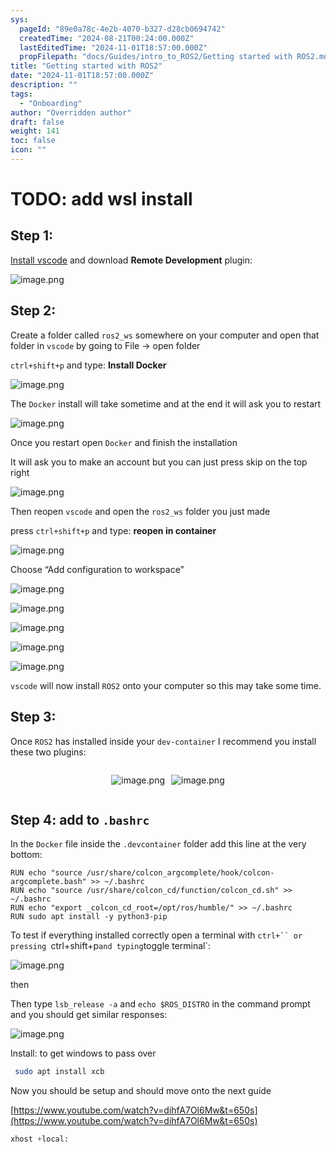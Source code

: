 ```yaml
---
sys:
  pageId: "89e0a78c-4e2b-4070-b327-d28cb0694742"
  createdTime: "2024-08-21T00:24:00.000Z"
  lastEditedTime: "2024-11-01T18:57:00.000Z"
  propFilepath: "docs/Guides/intro_to_ROS2/Getting started with ROS2.md"
title: "Getting started with ROS2"
date: "2024-11-01T18:57:00.000Z"
description: ""
tags:
  - "Onboarding"
author: "Overridden author"
draft: false
weight: 141
toc: false
icon: ""
---
```


# TODO: add wsl install

## Step 1:

[Install vscode](https://code.visualstudio.com/download) and download **Remote Development** plugin:

![image.png](https://prod-files-secure.s3.us-west-2.amazonaws.com/d518164a-d88e-44d1-a4ee-3adb3bd8bce0/efb52993-1881-4a40-b95e-6f020334f022/image.png?X-Amz-Algorithm=AWS4-HMAC-SHA256&X-Amz-Content-Sha256=UNSIGNED-PAYLOAD&X-Amz-Credential=ASIAZI2LB4664EW5BVRJ%2F20250204%2Fus-west-2%2Fs3%2Faws4_request&X-Amz-Date=20250204T110153Z&X-Amz-Expires=3600&X-Amz-Security-Token=IQoJb3JpZ2luX2VjEBMaCXVzLXdlc3QtMiJHMEUCIAuJHeD%2B%2BGbWTgfEub40oN3nLGuPoSZn9MUYPgfQWGtvAiEAiBaYXxINEKntwBaHvFeLqO%2Bq7iggpC9hQforqfcbBZcq%2FwMILBAAGgw2Mzc0MjMxODM4MDUiDM9jK%2B9qgyabxHATTCrcA4gmML0zLlY%2BhOxiNP6iEOu9fjX3JXbaiqzjdKW03xclJ6kbuxqTyalLlavIikgqsP%2BUs6VQQ0mdSGbwAqwuHvO13EfvmLiea7p6r869z%2FucCGOuR6BQm0%2Fu2WpaOidAXjpZnaDNkQ8arhHm%2B2z6eW2WRmMrXW79DrsXXJb3ahG7Xv7%2BzQgCG232P%2FSd%2F84xjoUwbRQaRpPVJBcvjoNGWSdgSg8l%2Bqa8JohDFtC9jTDbY1Va%2BzqaZTp9g1lKTzbktTje2UVW030OH1hhOpojY8ib8k5rmRxk8MafqPYHcstT8XwUogQ7oBhGf2vHDo3po7FXNsU1JDGzEhQqFcwt9mpA8ANtNs26V%2BUfgO42SyfvhHPIu25v%2BAln2PVM22cwPrRnp%2FU%2FUyL1%2BbWwvqSjhr5bxp%2FtRE%2BjMJT5fYxKujtIkxcEMPx639s1qW38XAj431v7W4V72OCi5xhZ1ITGPbGGAD88B1%2BlcDHto6mVtAtzVMRCJlSI41PST0JsdI3oQSPhWCbvoWMJl4N%2B5%2F%2BWQJcRucwFWNbmv%2FC44eUFUwCHYpZLPQVRCNE3Xg8pxegrFZl5Qj63y0hylF6R7g%2BUM5Bw2iKwrzCoCXozT0vHxl3Q7EelNdwfnkOdvAbFMNXmh70GOqUB0930E%2FYkko8j7w8OPnal5mm8d6jIUQ%2FKHPAObssQxWcT%2F887JenJAefnqkWNlpoXKiT2wDeEuocfnysTrnp6XL8qxEQ6a%2FZFB3zvmCk1SKFm4Cm3r6E3TqvEkjNdWSu9ujVExD49V4Kuy0HHPPY7dwHLzRWqVksq1amT1fjiQOcteQMWRCnj1s9cYo1cgyOUbJYwxOZEmkH3Hq9V6L%2BQYZcISwkr&X-Amz-Signature=7ceb146b015ef01a17a2a33869ec3f481e5e94fe77aa52bb2ed17b424df8e6f7&X-Amz-SignedHeaders=host&x-id=GetObject)

## Step 2:

Create a folder called `ros2_ws` somewhere on your computer and open that folder in `vscode` by going to File → open folder 

`ctrl+shift+p` and type: **Install Docker**

![image.png](https://prod-files-secure.s3.us-west-2.amazonaws.com/d518164a-d88e-44d1-a4ee-3adb3bd8bce0/2269dc0e-1cd5-47ff-bceb-c04ad9b2eab0/image.png?X-Amz-Algorithm=AWS4-HMAC-SHA256&X-Amz-Content-Sha256=UNSIGNED-PAYLOAD&X-Amz-Credential=ASIAZI2LB4664EW5BVRJ%2F20250204%2Fus-west-2%2Fs3%2Faws4_request&X-Amz-Date=20250204T110153Z&X-Amz-Expires=3600&X-Amz-Security-Token=IQoJb3JpZ2luX2VjEBMaCXVzLXdlc3QtMiJHMEUCIAuJHeD%2B%2BGbWTgfEub40oN3nLGuPoSZn9MUYPgfQWGtvAiEAiBaYXxINEKntwBaHvFeLqO%2Bq7iggpC9hQforqfcbBZcq%2FwMILBAAGgw2Mzc0MjMxODM4MDUiDM9jK%2B9qgyabxHATTCrcA4gmML0zLlY%2BhOxiNP6iEOu9fjX3JXbaiqzjdKW03xclJ6kbuxqTyalLlavIikgqsP%2BUs6VQQ0mdSGbwAqwuHvO13EfvmLiea7p6r869z%2FucCGOuR6BQm0%2Fu2WpaOidAXjpZnaDNkQ8arhHm%2B2z6eW2WRmMrXW79DrsXXJb3ahG7Xv7%2BzQgCG232P%2FSd%2F84xjoUwbRQaRpPVJBcvjoNGWSdgSg8l%2Bqa8JohDFtC9jTDbY1Va%2BzqaZTp9g1lKTzbktTje2UVW030OH1hhOpojY8ib8k5rmRxk8MafqPYHcstT8XwUogQ7oBhGf2vHDo3po7FXNsU1JDGzEhQqFcwt9mpA8ANtNs26V%2BUfgO42SyfvhHPIu25v%2BAln2PVM22cwPrRnp%2FU%2FUyL1%2BbWwvqSjhr5bxp%2FtRE%2BjMJT5fYxKujtIkxcEMPx639s1qW38XAj431v7W4V72OCi5xhZ1ITGPbGGAD88B1%2BlcDHto6mVtAtzVMRCJlSI41PST0JsdI3oQSPhWCbvoWMJl4N%2B5%2F%2BWQJcRucwFWNbmv%2FC44eUFUwCHYpZLPQVRCNE3Xg8pxegrFZl5Qj63y0hylF6R7g%2BUM5Bw2iKwrzCoCXozT0vHxl3Q7EelNdwfnkOdvAbFMNXmh70GOqUB0930E%2FYkko8j7w8OPnal5mm8d6jIUQ%2FKHPAObssQxWcT%2F887JenJAefnqkWNlpoXKiT2wDeEuocfnysTrnp6XL8qxEQ6a%2FZFB3zvmCk1SKFm4Cm3r6E3TqvEkjNdWSu9ujVExD49V4Kuy0HHPPY7dwHLzRWqVksq1amT1fjiQOcteQMWRCnj1s9cYo1cgyOUbJYwxOZEmkH3Hq9V6L%2BQYZcISwkr&X-Amz-Signature=e77006ea3c0aadfea10b15c751de12d31755a65b8a7fa9ccd732ccdef1b45bc0&X-Amz-SignedHeaders=host&x-id=GetObject)

The `Docker` install will take sometime and at the end it will ask you to restart

![image.png](https://prod-files-secure.s3.us-west-2.amazonaws.com/d518164a-d88e-44d1-a4ee-3adb3bd8bce0/ed233f78-be33-4b1f-b89c-9c346c0e961e/image.png?X-Amz-Algorithm=AWS4-HMAC-SHA256&X-Amz-Content-Sha256=UNSIGNED-PAYLOAD&X-Amz-Credential=ASIAZI2LB4664EW5BVRJ%2F20250204%2Fus-west-2%2Fs3%2Faws4_request&X-Amz-Date=20250204T110153Z&X-Amz-Expires=3600&X-Amz-Security-Token=IQoJb3JpZ2luX2VjEBMaCXVzLXdlc3QtMiJHMEUCIAuJHeD%2B%2BGbWTgfEub40oN3nLGuPoSZn9MUYPgfQWGtvAiEAiBaYXxINEKntwBaHvFeLqO%2Bq7iggpC9hQforqfcbBZcq%2FwMILBAAGgw2Mzc0MjMxODM4MDUiDM9jK%2B9qgyabxHATTCrcA4gmML0zLlY%2BhOxiNP6iEOu9fjX3JXbaiqzjdKW03xclJ6kbuxqTyalLlavIikgqsP%2BUs6VQQ0mdSGbwAqwuHvO13EfvmLiea7p6r869z%2FucCGOuR6BQm0%2Fu2WpaOidAXjpZnaDNkQ8arhHm%2B2z6eW2WRmMrXW79DrsXXJb3ahG7Xv7%2BzQgCG232P%2FSd%2F84xjoUwbRQaRpPVJBcvjoNGWSdgSg8l%2Bqa8JohDFtC9jTDbY1Va%2BzqaZTp9g1lKTzbktTje2UVW030OH1hhOpojY8ib8k5rmRxk8MafqPYHcstT8XwUogQ7oBhGf2vHDo3po7FXNsU1JDGzEhQqFcwt9mpA8ANtNs26V%2BUfgO42SyfvhHPIu25v%2BAln2PVM22cwPrRnp%2FU%2FUyL1%2BbWwvqSjhr5bxp%2FtRE%2BjMJT5fYxKujtIkxcEMPx639s1qW38XAj431v7W4V72OCi5xhZ1ITGPbGGAD88B1%2BlcDHto6mVtAtzVMRCJlSI41PST0JsdI3oQSPhWCbvoWMJl4N%2B5%2F%2BWQJcRucwFWNbmv%2FC44eUFUwCHYpZLPQVRCNE3Xg8pxegrFZl5Qj63y0hylF6R7g%2BUM5Bw2iKwrzCoCXozT0vHxl3Q7EelNdwfnkOdvAbFMNXmh70GOqUB0930E%2FYkko8j7w8OPnal5mm8d6jIUQ%2FKHPAObssQxWcT%2F887JenJAefnqkWNlpoXKiT2wDeEuocfnysTrnp6XL8qxEQ6a%2FZFB3zvmCk1SKFm4Cm3r6E3TqvEkjNdWSu9ujVExD49V4Kuy0HHPPY7dwHLzRWqVksq1amT1fjiQOcteQMWRCnj1s9cYo1cgyOUbJYwxOZEmkH3Hq9V6L%2BQYZcISwkr&X-Amz-Signature=6246215f894eac054d2c6200a4074969897e991d99249d108ae67cb77a330f3a&X-Amz-SignedHeaders=host&x-id=GetObject)

Once you restart open `Docker` and finish the installation

It will ask you to make an account but you can just press skip on the top right

![image.png](https://prod-files-secure.s3.us-west-2.amazonaws.com/d518164a-d88e-44d1-a4ee-3adb3bd8bce0/21010ad9-1659-4fd9-9f59-9932a09b2a3d/image.png?X-Amz-Algorithm=AWS4-HMAC-SHA256&X-Amz-Content-Sha256=UNSIGNED-PAYLOAD&X-Amz-Credential=ASIAZI2LB4664EW5BVRJ%2F20250204%2Fus-west-2%2Fs3%2Faws4_request&X-Amz-Date=20250204T110153Z&X-Amz-Expires=3600&X-Amz-Security-Token=IQoJb3JpZ2luX2VjEBMaCXVzLXdlc3QtMiJHMEUCIAuJHeD%2B%2BGbWTgfEub40oN3nLGuPoSZn9MUYPgfQWGtvAiEAiBaYXxINEKntwBaHvFeLqO%2Bq7iggpC9hQforqfcbBZcq%2FwMILBAAGgw2Mzc0MjMxODM4MDUiDM9jK%2B9qgyabxHATTCrcA4gmML0zLlY%2BhOxiNP6iEOu9fjX3JXbaiqzjdKW03xclJ6kbuxqTyalLlavIikgqsP%2BUs6VQQ0mdSGbwAqwuHvO13EfvmLiea7p6r869z%2FucCGOuR6BQm0%2Fu2WpaOidAXjpZnaDNkQ8arhHm%2B2z6eW2WRmMrXW79DrsXXJb3ahG7Xv7%2BzQgCG232P%2FSd%2F84xjoUwbRQaRpPVJBcvjoNGWSdgSg8l%2Bqa8JohDFtC9jTDbY1Va%2BzqaZTp9g1lKTzbktTje2UVW030OH1hhOpojY8ib8k5rmRxk8MafqPYHcstT8XwUogQ7oBhGf2vHDo3po7FXNsU1JDGzEhQqFcwt9mpA8ANtNs26V%2BUfgO42SyfvhHPIu25v%2BAln2PVM22cwPrRnp%2FU%2FUyL1%2BbWwvqSjhr5bxp%2FtRE%2BjMJT5fYxKujtIkxcEMPx639s1qW38XAj431v7W4V72OCi5xhZ1ITGPbGGAD88B1%2BlcDHto6mVtAtzVMRCJlSI41PST0JsdI3oQSPhWCbvoWMJl4N%2B5%2F%2BWQJcRucwFWNbmv%2FC44eUFUwCHYpZLPQVRCNE3Xg8pxegrFZl5Qj63y0hylF6R7g%2BUM5Bw2iKwrzCoCXozT0vHxl3Q7EelNdwfnkOdvAbFMNXmh70GOqUB0930E%2FYkko8j7w8OPnal5mm8d6jIUQ%2FKHPAObssQxWcT%2F887JenJAefnqkWNlpoXKiT2wDeEuocfnysTrnp6XL8qxEQ6a%2FZFB3zvmCk1SKFm4Cm3r6E3TqvEkjNdWSu9ujVExD49V4Kuy0HHPPY7dwHLzRWqVksq1amT1fjiQOcteQMWRCnj1s9cYo1cgyOUbJYwxOZEmkH3Hq9V6L%2BQYZcISwkr&X-Amz-Signature=e430dab2393b92b9b0b8f265f4c64394d3d82aefb12479f884ea670eb2bf4844&X-Amz-SignedHeaders=host&x-id=GetObject)

Then reopen `vscode` and open the `ros2_ws` folder you just made

press `ctrl+shift+p` and type: **reopen in container**

![image.png](https://prod-files-secure.s3.us-west-2.amazonaws.com/d518164a-d88e-44d1-a4ee-3adb3bd8bce0/4e93b8c2-41ad-488c-8095-c74205196118/image.png?X-Amz-Algorithm=AWS4-HMAC-SHA256&X-Amz-Content-Sha256=UNSIGNED-PAYLOAD&X-Amz-Credential=ASIAZI2LB4664EW5BVRJ%2F20250204%2Fus-west-2%2Fs3%2Faws4_request&X-Amz-Date=20250204T110153Z&X-Amz-Expires=3600&X-Amz-Security-Token=IQoJb3JpZ2luX2VjEBMaCXVzLXdlc3QtMiJHMEUCIAuJHeD%2B%2BGbWTgfEub40oN3nLGuPoSZn9MUYPgfQWGtvAiEAiBaYXxINEKntwBaHvFeLqO%2Bq7iggpC9hQforqfcbBZcq%2FwMILBAAGgw2Mzc0MjMxODM4MDUiDM9jK%2B9qgyabxHATTCrcA4gmML0zLlY%2BhOxiNP6iEOu9fjX3JXbaiqzjdKW03xclJ6kbuxqTyalLlavIikgqsP%2BUs6VQQ0mdSGbwAqwuHvO13EfvmLiea7p6r869z%2FucCGOuR6BQm0%2Fu2WpaOidAXjpZnaDNkQ8arhHm%2B2z6eW2WRmMrXW79DrsXXJb3ahG7Xv7%2BzQgCG232P%2FSd%2F84xjoUwbRQaRpPVJBcvjoNGWSdgSg8l%2Bqa8JohDFtC9jTDbY1Va%2BzqaZTp9g1lKTzbktTje2UVW030OH1hhOpojY8ib8k5rmRxk8MafqPYHcstT8XwUogQ7oBhGf2vHDo3po7FXNsU1JDGzEhQqFcwt9mpA8ANtNs26V%2BUfgO42SyfvhHPIu25v%2BAln2PVM22cwPrRnp%2FU%2FUyL1%2BbWwvqSjhr5bxp%2FtRE%2BjMJT5fYxKujtIkxcEMPx639s1qW38XAj431v7W4V72OCi5xhZ1ITGPbGGAD88B1%2BlcDHto6mVtAtzVMRCJlSI41PST0JsdI3oQSPhWCbvoWMJl4N%2B5%2F%2BWQJcRucwFWNbmv%2FC44eUFUwCHYpZLPQVRCNE3Xg8pxegrFZl5Qj63y0hylF6R7g%2BUM5Bw2iKwrzCoCXozT0vHxl3Q7EelNdwfnkOdvAbFMNXmh70GOqUB0930E%2FYkko8j7w8OPnal5mm8d6jIUQ%2FKHPAObssQxWcT%2F887JenJAefnqkWNlpoXKiT2wDeEuocfnysTrnp6XL8qxEQ6a%2FZFB3zvmCk1SKFm4Cm3r6E3TqvEkjNdWSu9ujVExD49V4Kuy0HHPPY7dwHLzRWqVksq1amT1fjiQOcteQMWRCnj1s9cYo1cgyOUbJYwxOZEmkH3Hq9V6L%2BQYZcISwkr&X-Amz-Signature=4405a06f0495ea099c5840f37f77d2246ca500a052dc36a731ed8de272e9a222&X-Amz-SignedHeaders=host&x-id=GetObject)

Choose “Add configuration to workspace”

![image.png](https://prod-files-secure.s3.us-west-2.amazonaws.com/d518164a-d88e-44d1-a4ee-3adb3bd8bce0/9560b282-5060-4989-ba37-97e7b2c22476/image.png?X-Amz-Algorithm=AWS4-HMAC-SHA256&X-Amz-Content-Sha256=UNSIGNED-PAYLOAD&X-Amz-Credential=ASIAZI2LB4664EW5BVRJ%2F20250204%2Fus-west-2%2Fs3%2Faws4_request&X-Amz-Date=20250204T110153Z&X-Amz-Expires=3600&X-Amz-Security-Token=IQoJb3JpZ2luX2VjEBMaCXVzLXdlc3QtMiJHMEUCIAuJHeD%2B%2BGbWTgfEub40oN3nLGuPoSZn9MUYPgfQWGtvAiEAiBaYXxINEKntwBaHvFeLqO%2Bq7iggpC9hQforqfcbBZcq%2FwMILBAAGgw2Mzc0MjMxODM4MDUiDM9jK%2B9qgyabxHATTCrcA4gmML0zLlY%2BhOxiNP6iEOu9fjX3JXbaiqzjdKW03xclJ6kbuxqTyalLlavIikgqsP%2BUs6VQQ0mdSGbwAqwuHvO13EfvmLiea7p6r869z%2FucCGOuR6BQm0%2Fu2WpaOidAXjpZnaDNkQ8arhHm%2B2z6eW2WRmMrXW79DrsXXJb3ahG7Xv7%2BzQgCG232P%2FSd%2F84xjoUwbRQaRpPVJBcvjoNGWSdgSg8l%2Bqa8JohDFtC9jTDbY1Va%2BzqaZTp9g1lKTzbktTje2UVW030OH1hhOpojY8ib8k5rmRxk8MafqPYHcstT8XwUogQ7oBhGf2vHDo3po7FXNsU1JDGzEhQqFcwt9mpA8ANtNs26V%2BUfgO42SyfvhHPIu25v%2BAln2PVM22cwPrRnp%2FU%2FUyL1%2BbWwvqSjhr5bxp%2FtRE%2BjMJT5fYxKujtIkxcEMPx639s1qW38XAj431v7W4V72OCi5xhZ1ITGPbGGAD88B1%2BlcDHto6mVtAtzVMRCJlSI41PST0JsdI3oQSPhWCbvoWMJl4N%2B5%2F%2BWQJcRucwFWNbmv%2FC44eUFUwCHYpZLPQVRCNE3Xg8pxegrFZl5Qj63y0hylF6R7g%2BUM5Bw2iKwrzCoCXozT0vHxl3Q7EelNdwfnkOdvAbFMNXmh70GOqUB0930E%2FYkko8j7w8OPnal5mm8d6jIUQ%2FKHPAObssQxWcT%2F887JenJAefnqkWNlpoXKiT2wDeEuocfnysTrnp6XL8qxEQ6a%2FZFB3zvmCk1SKFm4Cm3r6E3TqvEkjNdWSu9ujVExD49V4Kuy0HHPPY7dwHLzRWqVksq1amT1fjiQOcteQMWRCnj1s9cYo1cgyOUbJYwxOZEmkH3Hq9V6L%2BQYZcISwkr&X-Amz-Signature=2c5116e30799d2600c7875786456d4b8f195e364c6ae48ad6dd3b163d7991db6&X-Amz-SignedHeaders=host&x-id=GetObject)

![image.png](https://prod-files-secure.s3.us-west-2.amazonaws.com/d518164a-d88e-44d1-a4ee-3adb3bd8bce0/2ee63f81-886b-48e8-a553-dc6e5eac99e4/image.png?X-Amz-Algorithm=AWS4-HMAC-SHA256&X-Amz-Content-Sha256=UNSIGNED-PAYLOAD&X-Amz-Credential=ASIAZI2LB4664EW5BVRJ%2F20250204%2Fus-west-2%2Fs3%2Faws4_request&X-Amz-Date=20250204T110153Z&X-Amz-Expires=3600&X-Amz-Security-Token=IQoJb3JpZ2luX2VjEBMaCXVzLXdlc3QtMiJHMEUCIAuJHeD%2B%2BGbWTgfEub40oN3nLGuPoSZn9MUYPgfQWGtvAiEAiBaYXxINEKntwBaHvFeLqO%2Bq7iggpC9hQforqfcbBZcq%2FwMILBAAGgw2Mzc0MjMxODM4MDUiDM9jK%2B9qgyabxHATTCrcA4gmML0zLlY%2BhOxiNP6iEOu9fjX3JXbaiqzjdKW03xclJ6kbuxqTyalLlavIikgqsP%2BUs6VQQ0mdSGbwAqwuHvO13EfvmLiea7p6r869z%2FucCGOuR6BQm0%2Fu2WpaOidAXjpZnaDNkQ8arhHm%2B2z6eW2WRmMrXW79DrsXXJb3ahG7Xv7%2BzQgCG232P%2FSd%2F84xjoUwbRQaRpPVJBcvjoNGWSdgSg8l%2Bqa8JohDFtC9jTDbY1Va%2BzqaZTp9g1lKTzbktTje2UVW030OH1hhOpojY8ib8k5rmRxk8MafqPYHcstT8XwUogQ7oBhGf2vHDo3po7FXNsU1JDGzEhQqFcwt9mpA8ANtNs26V%2BUfgO42SyfvhHPIu25v%2BAln2PVM22cwPrRnp%2FU%2FUyL1%2BbWwvqSjhr5bxp%2FtRE%2BjMJT5fYxKujtIkxcEMPx639s1qW38XAj431v7W4V72OCi5xhZ1ITGPbGGAD88B1%2BlcDHto6mVtAtzVMRCJlSI41PST0JsdI3oQSPhWCbvoWMJl4N%2B5%2F%2BWQJcRucwFWNbmv%2FC44eUFUwCHYpZLPQVRCNE3Xg8pxegrFZl5Qj63y0hylF6R7g%2BUM5Bw2iKwrzCoCXozT0vHxl3Q7EelNdwfnkOdvAbFMNXmh70GOqUB0930E%2FYkko8j7w8OPnal5mm8d6jIUQ%2FKHPAObssQxWcT%2F887JenJAefnqkWNlpoXKiT2wDeEuocfnysTrnp6XL8qxEQ6a%2FZFB3zvmCk1SKFm4Cm3r6E3TqvEkjNdWSu9ujVExD49V4Kuy0HHPPY7dwHLzRWqVksq1amT1fjiQOcteQMWRCnj1s9cYo1cgyOUbJYwxOZEmkH3Hq9V6L%2BQYZcISwkr&X-Amz-Signature=a661fd98d6228be0629628465adc78023c50ab900f162c72089af6076a9bc320&X-Amz-SignedHeaders=host&x-id=GetObject)

![image.png](https://prod-files-secure.s3.us-west-2.amazonaws.com/d518164a-d88e-44d1-a4ee-3adb3bd8bce0/ae1580b2-b048-407e-aed9-b584224a7a04/image.png?X-Amz-Algorithm=AWS4-HMAC-SHA256&X-Amz-Content-Sha256=UNSIGNED-PAYLOAD&X-Amz-Credential=ASIAZI2LB4664EW5BVRJ%2F20250204%2Fus-west-2%2Fs3%2Faws4_request&X-Amz-Date=20250204T110153Z&X-Amz-Expires=3600&X-Amz-Security-Token=IQoJb3JpZ2luX2VjEBMaCXVzLXdlc3QtMiJHMEUCIAuJHeD%2B%2BGbWTgfEub40oN3nLGuPoSZn9MUYPgfQWGtvAiEAiBaYXxINEKntwBaHvFeLqO%2Bq7iggpC9hQforqfcbBZcq%2FwMILBAAGgw2Mzc0MjMxODM4MDUiDM9jK%2B9qgyabxHATTCrcA4gmML0zLlY%2BhOxiNP6iEOu9fjX3JXbaiqzjdKW03xclJ6kbuxqTyalLlavIikgqsP%2BUs6VQQ0mdSGbwAqwuHvO13EfvmLiea7p6r869z%2FucCGOuR6BQm0%2Fu2WpaOidAXjpZnaDNkQ8arhHm%2B2z6eW2WRmMrXW79DrsXXJb3ahG7Xv7%2BzQgCG232P%2FSd%2F84xjoUwbRQaRpPVJBcvjoNGWSdgSg8l%2Bqa8JohDFtC9jTDbY1Va%2BzqaZTp9g1lKTzbktTje2UVW030OH1hhOpojY8ib8k5rmRxk8MafqPYHcstT8XwUogQ7oBhGf2vHDo3po7FXNsU1JDGzEhQqFcwt9mpA8ANtNs26V%2BUfgO42SyfvhHPIu25v%2BAln2PVM22cwPrRnp%2FU%2FUyL1%2BbWwvqSjhr5bxp%2FtRE%2BjMJT5fYxKujtIkxcEMPx639s1qW38XAj431v7W4V72OCi5xhZ1ITGPbGGAD88B1%2BlcDHto6mVtAtzVMRCJlSI41PST0JsdI3oQSPhWCbvoWMJl4N%2B5%2F%2BWQJcRucwFWNbmv%2FC44eUFUwCHYpZLPQVRCNE3Xg8pxegrFZl5Qj63y0hylF6R7g%2BUM5Bw2iKwrzCoCXozT0vHxl3Q7EelNdwfnkOdvAbFMNXmh70GOqUB0930E%2FYkko8j7w8OPnal5mm8d6jIUQ%2FKHPAObssQxWcT%2F887JenJAefnqkWNlpoXKiT2wDeEuocfnysTrnp6XL8qxEQ6a%2FZFB3zvmCk1SKFm4Cm3r6E3TqvEkjNdWSu9ujVExD49V4Kuy0HHPPY7dwHLzRWqVksq1amT1fjiQOcteQMWRCnj1s9cYo1cgyOUbJYwxOZEmkH3Hq9V6L%2BQYZcISwkr&X-Amz-Signature=052c479ec909b696edf5987533eb601a21c7b8433905b1fb51740481ce04dc0b&X-Amz-SignedHeaders=host&x-id=GetObject)

![image.png](https://prod-files-secure.s3.us-west-2.amazonaws.com/d518164a-d88e-44d1-a4ee-3adb3bd8bce0/53255b28-f75e-430f-b9e3-c0ac8577e42b/image.png?X-Amz-Algorithm=AWS4-HMAC-SHA256&X-Amz-Content-Sha256=UNSIGNED-PAYLOAD&X-Amz-Credential=ASIAZI2LB4664EW5BVRJ%2F20250204%2Fus-west-2%2Fs3%2Faws4_request&X-Amz-Date=20250204T110153Z&X-Amz-Expires=3600&X-Amz-Security-Token=IQoJb3JpZ2luX2VjEBMaCXVzLXdlc3QtMiJHMEUCIAuJHeD%2B%2BGbWTgfEub40oN3nLGuPoSZn9MUYPgfQWGtvAiEAiBaYXxINEKntwBaHvFeLqO%2Bq7iggpC9hQforqfcbBZcq%2FwMILBAAGgw2Mzc0MjMxODM4MDUiDM9jK%2B9qgyabxHATTCrcA4gmML0zLlY%2BhOxiNP6iEOu9fjX3JXbaiqzjdKW03xclJ6kbuxqTyalLlavIikgqsP%2BUs6VQQ0mdSGbwAqwuHvO13EfvmLiea7p6r869z%2FucCGOuR6BQm0%2Fu2WpaOidAXjpZnaDNkQ8arhHm%2B2z6eW2WRmMrXW79DrsXXJb3ahG7Xv7%2BzQgCG232P%2FSd%2F84xjoUwbRQaRpPVJBcvjoNGWSdgSg8l%2Bqa8JohDFtC9jTDbY1Va%2BzqaZTp9g1lKTzbktTje2UVW030OH1hhOpojY8ib8k5rmRxk8MafqPYHcstT8XwUogQ7oBhGf2vHDo3po7FXNsU1JDGzEhQqFcwt9mpA8ANtNs26V%2BUfgO42SyfvhHPIu25v%2BAln2PVM22cwPrRnp%2FU%2FUyL1%2BbWwvqSjhr5bxp%2FtRE%2BjMJT5fYxKujtIkxcEMPx639s1qW38XAj431v7W4V72OCi5xhZ1ITGPbGGAD88B1%2BlcDHto6mVtAtzVMRCJlSI41PST0JsdI3oQSPhWCbvoWMJl4N%2B5%2F%2BWQJcRucwFWNbmv%2FC44eUFUwCHYpZLPQVRCNE3Xg8pxegrFZl5Qj63y0hylF6R7g%2BUM5Bw2iKwrzCoCXozT0vHxl3Q7EelNdwfnkOdvAbFMNXmh70GOqUB0930E%2FYkko8j7w8OPnal5mm8d6jIUQ%2FKHPAObssQxWcT%2F887JenJAefnqkWNlpoXKiT2wDeEuocfnysTrnp6XL8qxEQ6a%2FZFB3zvmCk1SKFm4Cm3r6E3TqvEkjNdWSu9ujVExD49V4Kuy0HHPPY7dwHLzRWqVksq1amT1fjiQOcteQMWRCnj1s9cYo1cgyOUbJYwxOZEmkH3Hq9V6L%2BQYZcISwkr&X-Amz-Signature=98efaad96c7e96ff54fc1135b1dbe886433e4d7cf17fb9968263936c5992d861&X-Amz-SignedHeaders=host&x-id=GetObject)

![image.png](https://prod-files-secure.s3.us-west-2.amazonaws.com/d518164a-d88e-44d1-a4ee-3adb3bd8bce0/7c562767-5af9-4ffb-97d1-327bcdf4ee00/image.png?X-Amz-Algorithm=AWS4-HMAC-SHA256&X-Amz-Content-Sha256=UNSIGNED-PAYLOAD&X-Amz-Credential=ASIAZI2LB4664EW5BVRJ%2F20250204%2Fus-west-2%2Fs3%2Faws4_request&X-Amz-Date=20250204T110153Z&X-Amz-Expires=3600&X-Amz-Security-Token=IQoJb3JpZ2luX2VjEBMaCXVzLXdlc3QtMiJHMEUCIAuJHeD%2B%2BGbWTgfEub40oN3nLGuPoSZn9MUYPgfQWGtvAiEAiBaYXxINEKntwBaHvFeLqO%2Bq7iggpC9hQforqfcbBZcq%2FwMILBAAGgw2Mzc0MjMxODM4MDUiDM9jK%2B9qgyabxHATTCrcA4gmML0zLlY%2BhOxiNP6iEOu9fjX3JXbaiqzjdKW03xclJ6kbuxqTyalLlavIikgqsP%2BUs6VQQ0mdSGbwAqwuHvO13EfvmLiea7p6r869z%2FucCGOuR6BQm0%2Fu2WpaOidAXjpZnaDNkQ8arhHm%2B2z6eW2WRmMrXW79DrsXXJb3ahG7Xv7%2BzQgCG232P%2FSd%2F84xjoUwbRQaRpPVJBcvjoNGWSdgSg8l%2Bqa8JohDFtC9jTDbY1Va%2BzqaZTp9g1lKTzbktTje2UVW030OH1hhOpojY8ib8k5rmRxk8MafqPYHcstT8XwUogQ7oBhGf2vHDo3po7FXNsU1JDGzEhQqFcwt9mpA8ANtNs26V%2BUfgO42SyfvhHPIu25v%2BAln2PVM22cwPrRnp%2FU%2FUyL1%2BbWwvqSjhr5bxp%2FtRE%2BjMJT5fYxKujtIkxcEMPx639s1qW38XAj431v7W4V72OCi5xhZ1ITGPbGGAD88B1%2BlcDHto6mVtAtzVMRCJlSI41PST0JsdI3oQSPhWCbvoWMJl4N%2B5%2F%2BWQJcRucwFWNbmv%2FC44eUFUwCHYpZLPQVRCNE3Xg8pxegrFZl5Qj63y0hylF6R7g%2BUM5Bw2iKwrzCoCXozT0vHxl3Q7EelNdwfnkOdvAbFMNXmh70GOqUB0930E%2FYkko8j7w8OPnal5mm8d6jIUQ%2FKHPAObssQxWcT%2F887JenJAefnqkWNlpoXKiT2wDeEuocfnysTrnp6XL8qxEQ6a%2FZFB3zvmCk1SKFm4Cm3r6E3TqvEkjNdWSu9ujVExD49V4Kuy0HHPPY7dwHLzRWqVksq1amT1fjiQOcteQMWRCnj1s9cYo1cgyOUbJYwxOZEmkH3Hq9V6L%2BQYZcISwkr&X-Amz-Signature=2a3190d7dd18f6adaf71269d55430c3af91e4b64f127b1cf025cc50bda3a09a0&X-Amz-SignedHeaders=host&x-id=GetObject)

`vscode` will now install `ROS2` onto your computer so this may take some time.

## Step 3:

Once `ROS2` has installed inside your `dev-container` I recommend you install these two plugins:

<div style="display: flex;flex-direction: row; column-gap:10px; max-width: 630px;justify-content: center;">
<div>

![image.png](https://prod-files-secure.s3.us-west-2.amazonaws.com/d518164a-d88e-44d1-a4ee-3adb3bd8bce0/3fc3d550-5a54-4ba1-ba6b-faa01cdb7369/image.png?X-Amz-Algorithm=AWS4-HMAC-SHA256&X-Amz-Content-Sha256=UNSIGNED-PAYLOAD&X-Amz-Credential=ASIAZI2LB466WOUGUWLH%2F20250204%2Fus-west-2%2Fs3%2Faws4_request&X-Amz-Date=20250204T110155Z&X-Amz-Expires=3600&X-Amz-Security-Token=IQoJb3JpZ2luX2VjEBIaCXVzLXdlc3QtMiJIMEYCIQDnbXKtkBLN%2FvyAsPJZoidWHvfc%2F7QnUJgS3WWPJCb3xQIhAIiTreuMp8YSs8kmZbzwGqbCZe3S9bt0tXSdPMaYxQCbKv8DCCsQABoMNjM3NDIzMTgzODA1Igzy%2B4BgvvkQPiuz9Lwq3ANChwcfiEY01XSTlcf%2F8O7rquznc4PKeCBSCxMi1f4rL0k8b5EOykRHNae0ddpdZ113YK5M5KMQpT6lBlzplL7V3h3pY6SAhJdl8FV8XqwYPJ9oHvr7NXtvaZmGzjz0KAdc2I2IvHi5YnxQhjVYA5A6lklHPcdZ5Y7BFsPH%2B8ChVcUICkYSOubceNlroSUzu27PRuv3UrJSRUHILqNnA2FhZ6Qy83MJaYLcwAGeh46NJje6WpgnLUVWQiyZ1i4JjNnzzj7khrot7W3RUsQ1%2FphXW2PeiNlrbh2uiHYfQjaojtWw896s0bB74tXWeD5tXATC6ZI0GWN2a%2FmugdSRNqs%2BalGt9ML7SfOnNRU%2B%2FaKtPbrE4m4Boe2HwxcEJyb71fIn%2FlddG99iLdxWWfxeTe5VMTFPRHZ8wpWYf1zO33QLdW2D7SiR6tK9%2FVJx%2F6ybOqkhWU06ZQC5BFhoPGfzgm7esPydqOxBNYke5OdtI8%2FIOHU%2Ftp1tHVY%2FlGDDR3DAzE2H0mRWGP79DKcp%2F3Qu2Y%2Bk2R0MhjFnWwTYZYKXOTO50UL4mOtYIOsi0PoqsA6QP%2BSP%2BGJJi86B4sD45pABzcJN8YB5C066bcE8rDEv3DidUhad8PR84eY2T3P2XjDpzIe9BjqkAcNcKLqHb1xG2kzoa9a9DWjnZf3CrOlcselvmtz2qu2%2F0F%2FiwmLMBQrTPFWHBcOYYJi6AP5mQOMbmIfIz%2B2EoXG%2FxL6%2B4cb1h%2B05kWllPoJQBthB7Xx1UkFFKs%2FVEOy2hY5qVnbIRwiiIwh68uYqCtxmItEh3Nyc3Ie3EviLDUHd33OQgxc%2BXcNnHbVzd5OZqnSqwcY7KdSg77JmIJq%2BUVMLBht5&X-Amz-Signature=b7ef9b68abca68665cc55d40f9ffeb40467bad77b84c022b4360a8040c04392e&X-Amz-SignedHeaders=host&x-id=GetObject)

</div>
<div>

![image.png](https://prod-files-secure.s3.us-west-2.amazonaws.com/d518164a-d88e-44d1-a4ee-3adb3bd8bce0/d994cc66-13c2-4093-a5a3-f84cf4601a82/image.png?X-Amz-Algorithm=AWS4-HMAC-SHA256&X-Amz-Content-Sha256=UNSIGNED-PAYLOAD&X-Amz-Credential=ASIAZI2LB466TENDWC3X%2F20250204%2Fus-west-2%2Fs3%2Faws4_request&X-Amz-Date=20250204T110155Z&X-Amz-Expires=3600&X-Amz-Security-Token=IQoJb3JpZ2luX2VjEBIaCXVzLXdlc3QtMiJHMEUCIQDuPe2Zlpqa3Tz7Fs591ASlIhj986z0%2BNiqpaEOw0Y45QIgAm1IFKIPBYDF37RFgvIBoRZ3m1u14%2FNlH8tG2xSEAzkq%2FwMIKxAAGgw2Mzc0MjMxODM4MDUiDLXE1iNE1QT%2BUfXN5CrcA%2BLlWdahErPA8yHBXNTJXZGmFCnFHaALZvmffQ4TzXZkVh0pRrcVacywXgFctDdOwBGe7reOcbF8zBpW3xYvDeT652rdJmyuHP1v70O6gel5chmGgbwXy1X2CFnoeeA2WFuOI0bX25DzRWrENg762qmRtgPTafHDM6OotflJhuTqmGpKmXREavPcQI3lyd4uoT36mcL%2BbeFyqMMwrpZoot4wRE6fvpBryECTMouBR4NDcuUYJT6QWAlB1BX%2Be%2BZnWgco8gpOF7raUU866jqkl7G1mWmcDaXqvttgRjGzX7MUoZZvYB4xYXpdDZBCSFMaUNKDX9%2Fz5Xgiya7%2BuOkDK5RqIJYGMW1qjxNq5EYZmlp9QEl%2BMNyme4WPA4SNFz1QcTE4%2FLUK17QIRgMZdI16NVWRf2Bo59KnAxY7USZ28utl8tbbXJPCR1zlukoh%2F5MnXYuTYW4LDjXrNksBi2O8V1J1HAwg138hMStjJWChTglv7TDTMCe0B6uZao3S%2FInZ5RKRYGtDkBDxrTV%2F089IO2SYTLTY2XUCtZAD1P65UDkjmCOsS%2B1A3Oic9%2FGLclEnjf68ZKgrCboVVNMGBYTpEcsUP%2BTvBLg5cZsDCzqyoqDbOQ7jk695g%2FVBwCqtMI%2FMh70GOqUBg6R1B8W%2FfibhnG%2FSkKisQNfl0LVw7R7779R2v1qK%2F40H6z7exkZ2qWrXhAFebzjOAXJmYR0s8lBAe4ht8%2F8ehbdU9J64vBp2a%2BSZ%2F1RYo22%2BsQsa8hNhoY6FZ9v3awE5JZ9H7oVe6kyFghnGpjrVX2rEcnWbUHzr%2Fz0kjBgFZt6G1ziBTb7V90XteWRbm2%2BfUq1UbTH7UQlNK%2BDBQarH98iFyS2x&X-Amz-Signature=5371d664ee9e4f00634f142adf383e8a2628c799fd228758dff0b8aa34a95c08&X-Amz-SignedHeaders=host&x-id=GetObject)

</div>
</div>

## Step 4: add to `.bashrc`

In the `Docker` file inside the `.devcontainer` folder add this line at the very bottom: 

```docker
RUN echo "source /usr/share/colcon_argcomplete/hook/colcon-argcomplete.bash" >> ~/.bashrc
RUN echo "source /usr/share/colcon_cd/function/colcon_cd.sh" >> ~/.bashrc
RUN echo "export _colcon_cd_root=/opt/ros/humble/" >> ~/.bashrc
RUN sudo apt install -y python3-pip 
```

To test if everything installed correctly open a terminal with `ctrl+`` or pressing `ctrl+shift+p` and typing `toggle terminal`:

![image.png](https://prod-files-secure.s3.us-west-2.amazonaws.com/d518164a-d88e-44d1-a4ee-3adb3bd8bce0/6a4943d8-b04e-4c02-9a58-775f3384d1a5/image.png?X-Amz-Algorithm=AWS4-HMAC-SHA256&X-Amz-Content-Sha256=UNSIGNED-PAYLOAD&X-Amz-Credential=ASIAZI2LB4664EW5BVRJ%2F20250204%2Fus-west-2%2Fs3%2Faws4_request&X-Amz-Date=20250204T110153Z&X-Amz-Expires=3600&X-Amz-Security-Token=IQoJb3JpZ2luX2VjEBMaCXVzLXdlc3QtMiJHMEUCIAuJHeD%2B%2BGbWTgfEub40oN3nLGuPoSZn9MUYPgfQWGtvAiEAiBaYXxINEKntwBaHvFeLqO%2Bq7iggpC9hQforqfcbBZcq%2FwMILBAAGgw2Mzc0MjMxODM4MDUiDM9jK%2B9qgyabxHATTCrcA4gmML0zLlY%2BhOxiNP6iEOu9fjX3JXbaiqzjdKW03xclJ6kbuxqTyalLlavIikgqsP%2BUs6VQQ0mdSGbwAqwuHvO13EfvmLiea7p6r869z%2FucCGOuR6BQm0%2Fu2WpaOidAXjpZnaDNkQ8arhHm%2B2z6eW2WRmMrXW79DrsXXJb3ahG7Xv7%2BzQgCG232P%2FSd%2F84xjoUwbRQaRpPVJBcvjoNGWSdgSg8l%2Bqa8JohDFtC9jTDbY1Va%2BzqaZTp9g1lKTzbktTje2UVW030OH1hhOpojY8ib8k5rmRxk8MafqPYHcstT8XwUogQ7oBhGf2vHDo3po7FXNsU1JDGzEhQqFcwt9mpA8ANtNs26V%2BUfgO42SyfvhHPIu25v%2BAln2PVM22cwPrRnp%2FU%2FUyL1%2BbWwvqSjhr5bxp%2FtRE%2BjMJT5fYxKujtIkxcEMPx639s1qW38XAj431v7W4V72OCi5xhZ1ITGPbGGAD88B1%2BlcDHto6mVtAtzVMRCJlSI41PST0JsdI3oQSPhWCbvoWMJl4N%2B5%2F%2BWQJcRucwFWNbmv%2FC44eUFUwCHYpZLPQVRCNE3Xg8pxegrFZl5Qj63y0hylF6R7g%2BUM5Bw2iKwrzCoCXozT0vHxl3Q7EelNdwfnkOdvAbFMNXmh70GOqUB0930E%2FYkko8j7w8OPnal5mm8d6jIUQ%2FKHPAObssQxWcT%2F887JenJAefnqkWNlpoXKiT2wDeEuocfnysTrnp6XL8qxEQ6a%2FZFB3zvmCk1SKFm4Cm3r6E3TqvEkjNdWSu9ujVExD49V4Kuy0HHPPY7dwHLzRWqVksq1amT1fjiQOcteQMWRCnj1s9cYo1cgyOUbJYwxOZEmkH3Hq9V6L%2BQYZcISwkr&X-Amz-Signature=dc652e0f9bf30afaec661b57774e65afd75d1f25e1bc19700319f9dde5d8c398&X-Amz-SignedHeaders=host&x-id=GetObject)

then 

Then type `lsb_release -a` and `echo $ROS_DISTRO` in the command prompt and you should get similar responses:

![image.png](https://prod-files-secure.s3.us-west-2.amazonaws.com/d518164a-d88e-44d1-a4ee-3adb3bd8bce0/3e635dec-a805-4e85-8b9e-d000e5b71a4e/image.png?X-Amz-Algorithm=AWS4-HMAC-SHA256&X-Amz-Content-Sha256=UNSIGNED-PAYLOAD&X-Amz-Credential=ASIAZI2LB4664EW5BVRJ%2F20250204%2Fus-west-2%2Fs3%2Faws4_request&X-Amz-Date=20250204T110153Z&X-Amz-Expires=3600&X-Amz-Security-Token=IQoJb3JpZ2luX2VjEBMaCXVzLXdlc3QtMiJHMEUCIAuJHeD%2B%2BGbWTgfEub40oN3nLGuPoSZn9MUYPgfQWGtvAiEAiBaYXxINEKntwBaHvFeLqO%2Bq7iggpC9hQforqfcbBZcq%2FwMILBAAGgw2Mzc0MjMxODM4MDUiDM9jK%2B9qgyabxHATTCrcA4gmML0zLlY%2BhOxiNP6iEOu9fjX3JXbaiqzjdKW03xclJ6kbuxqTyalLlavIikgqsP%2BUs6VQQ0mdSGbwAqwuHvO13EfvmLiea7p6r869z%2FucCGOuR6BQm0%2Fu2WpaOidAXjpZnaDNkQ8arhHm%2B2z6eW2WRmMrXW79DrsXXJb3ahG7Xv7%2BzQgCG232P%2FSd%2F84xjoUwbRQaRpPVJBcvjoNGWSdgSg8l%2Bqa8JohDFtC9jTDbY1Va%2BzqaZTp9g1lKTzbktTje2UVW030OH1hhOpojY8ib8k5rmRxk8MafqPYHcstT8XwUogQ7oBhGf2vHDo3po7FXNsU1JDGzEhQqFcwt9mpA8ANtNs26V%2BUfgO42SyfvhHPIu25v%2BAln2PVM22cwPrRnp%2FU%2FUyL1%2BbWwvqSjhr5bxp%2FtRE%2BjMJT5fYxKujtIkxcEMPx639s1qW38XAj431v7W4V72OCi5xhZ1ITGPbGGAD88B1%2BlcDHto6mVtAtzVMRCJlSI41PST0JsdI3oQSPhWCbvoWMJl4N%2B5%2F%2BWQJcRucwFWNbmv%2FC44eUFUwCHYpZLPQVRCNE3Xg8pxegrFZl5Qj63y0hylF6R7g%2BUM5Bw2iKwrzCoCXozT0vHxl3Q7EelNdwfnkOdvAbFMNXmh70GOqUB0930E%2FYkko8j7w8OPnal5mm8d6jIUQ%2FKHPAObssQxWcT%2F887JenJAefnqkWNlpoXKiT2wDeEuocfnysTrnp6XL8qxEQ6a%2FZFB3zvmCk1SKFm4Cm3r6E3TqvEkjNdWSu9ujVExD49V4Kuy0HHPPY7dwHLzRWqVksq1amT1fjiQOcteQMWRCnj1s9cYo1cgyOUbJYwxOZEmkH3Hq9V6L%2BQYZcISwkr&X-Amz-Signature=8aea2d8d1bb7acb02357d7524debb41b03d84a0cf419b332b328ffb7264ac5a1&X-Amz-SignedHeaders=host&x-id=GetObject)

Install:  to get windows to pass over

```bash
 sudo apt install xcb
```

Now you should be setup and should move onto the next guide 

[https://www.youtube.com/watch?v=dihfA7Ol6Mw&t=650s](https://www.youtube.com/watch?v=dihfA7Ol6Mw&t=650s)

```python
xhost +local:
```
